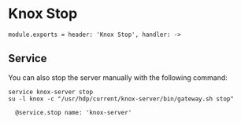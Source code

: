 
# Knox Stop

    module.exports = header: 'Knox Stop', handler: ->

## Service

You can also stop the server manually with the following command:

```
service knox-server stop
su -l knox -c "/usr/hdp/current/knox-server/bin/gateway.sh stop"
```

      @service.stop name: 'knox-server'

